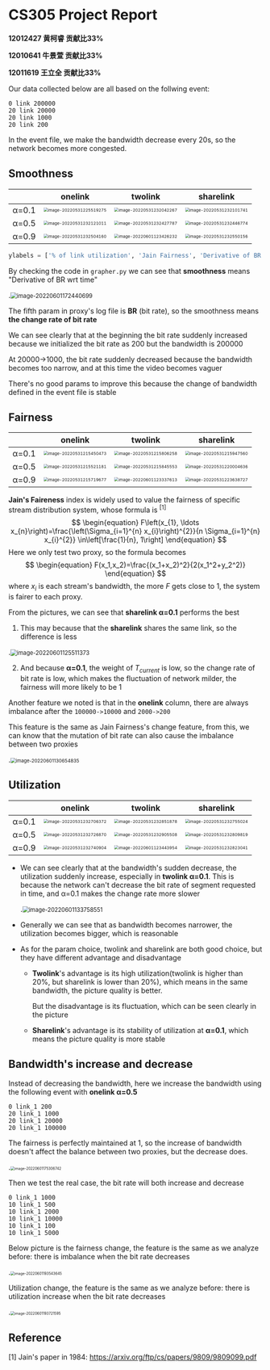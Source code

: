 # CS305 Project Report
**12012427 黄柯睿 贡献比33%**

**12010641 牛景萱 贡献比33%**

**12011619 王立全 贡献比33%**



Our data collected below are all based on the follwing event:

```
0 link 200000
20 link 20000
20 link 1000
20 link 200
```

In the event file, we make the bandwidth decrease every 20s, so the network becomes more congested.



## Smoothness

|       |                           onelink                            |                           twolink                            |                          sharelink                           |
| :---: | :----------------------------------------------------------: | :----------------------------------------------------------: | :----------------------------------------------------------: |
| α=0.1 | <img src="README.pictures/image-20220531225519275.png" alt="image-20220531225519275" style="zoom:50%;" /> | <img src="README.pictures/image-20220531232042267.png" alt="image-20220531232042267" style="zoom:50%;" /> | <img src="README.pictures/image-20220531232101741.png" alt="image-20220531232101741" style="zoom:50%;" /> |
| α=0.5 | <img src="README.pictures/image-20220531232121011.png" alt="image-20220531232121011" style="zoom:50%;" /> | <img src="README.pictures/image-20220531232427787.png" alt="image-20220531232427787" style="zoom:50%;" /> | <img src="README.pictures/image-20220531232446774.png" alt="image-20220531232446774" style="zoom:50%;" /> |
| α=0.9 | <img src="README.pictures/image-20220531232504160.png" alt="image-20220531232504160" style="zoom:50%;" /> | <img src="README.pictures/image-20220601123426232.png" alt="image-20220601123426232" style="zoom:50%;" /> | <img src="README.pictures/image-20220531232550156.png" alt="image-20220531232550156" style="zoom:50%;" /> |

```python
ylabels = ['% of link utilization', 'Jain Fairness', 'Derivative of BR wrt time']
```

By checking the code in `grapher.py` we can see that **smoothness** means "Derivative of BR wrt time"

.<img src="README.pictures/image-20220601172440699.png" alt="image-20220601172440699" style="zoom:80%;" />

The fifth param in proxy's log file is **BR** (bit rate), so the smoothness means **the change rate of bit rate**

We can see clearly that at the beginning the bit rate suddenly increased because we initialized the bit rate as 200 but the bandwidth is 200000

At 20000->1000, the bit rate suddenly decreased because the bandwidth becomes too narrow, and at this time the video becomes vaguer

There's no good params to improve this because the change of bandwidth defined in the event file is stable



## Fairness

|       |                           onelink                            |                           twolink                            |                          sharelink                           |
| :---: | :----------------------------------------------------------: | :----------------------------------------------------------: | :----------------------------------------------------------: |
| α=0.1 | <img src="README.pictures/image-20220531215450473.png" alt="image-20220531215450473" style="zoom:50%;" /> | <img src="README.pictures/image-20220531215806258.png" alt="image-20220531215806258" style="zoom:50%;" /> | <img src="README.pictures/image-20220531215947560.png" alt="image-20220531215947560" style="zoom:50%;" /> |
| α=0.5 | <img src="README.pictures/image-20220531215521181.png" alt="image-20220531215521181" style="zoom:50%;" /> | <img src="README.pictures/image-20220531215845553.png" alt="image-20220531215845553" style="zoom:50%;" /> | <img src="README.pictures/image-20220531220004636.png" alt="image-20220531220004636" style="zoom:50%;" /> |
| α=0.9 | <img src="README.pictures/image-20220531215719677.png" alt="image-20220531215719677" style="zoom:50%;" /> | <img src="README.pictures/image-20220601123337613.png" alt="image-20220601123337613" style="zoom:50%;" /> | <img src="README.pictures/image-20220531223638727.png" alt="image-20220531223638727" style="zoom:50%;" /> |

**Jain's Faireness** index is widely used to value the fairness of specific stream distribution system, whose formula is $^{[1]}$
$$
\begin{equation}
F\left(x_{1}, \ldots x_{n}\right)=\frac{\left(\Sigma_{i=1}^{n} x_{i}\right)^{2}}{n \Sigma_{i=1}^{n} x_{i}^{2}} \in\left[\frac{1}{n}, 1\right]
\end{equation}
$$
Here we only test two proxy, so the formula becomes
$$
\begin{equation}
F(x_1,x_2)=\frac{(x_1+x_2)^2}{2(x_1^2+y_2^2)}
\end{equation}
$$
where $x_i$ is each stream's bandwidth, the more $F$ gets close to 1, the system is fairer to each proxy.



From the pictures, we can see that **sharelink α=0.1** performs the best

1. This may because that the **sharelink** shares the same link, so the difference is less

.<img src="README.pictures/image-20220601125511373.png" alt="image-20220601125511373" style="zoom: 80%;" />

2. And because **α=0.1**, the weight of $T_{current}$ is low, so the change rate of bit rate is low, which makes the fluctuation of network milder, the fairness will more likely to be 1



Another feature we noted is that in the **onelink** column, there are always imbalance after the `100000->10000` and `2000->200`

This feature is the same as Jain Fairness's change feature, from this, we can know that the mutation of bit rate can also cause the imbalance between two proxies

.<img src="README.pictures/image-20220601130654835.png" alt="image-20220601130654835" style="zoom: 67%;" />



## Utilization

|       |                           onelink                            |                           twolink                            |                          sharelink                           |
| :---: | :----------------------------------------------------------: | :----------------------------------------------------------: | :----------------------------------------------------------: |
| α=0.1 | <img src="README.pictures/image-20220531232706372.png" alt="image-20220531232706372" style="zoom:50%;" /> | <img src="README.pictures/image-20220531232851878.png" alt="image-20220531232851878" style="zoom:50%;" /> | <img src="README.pictures/image-20220531232755024.png" alt="image-20220531232755024" style="zoom:50%;" /> |
| α=0.5 | <img src="README.pictures/image-20220531232726870.png" alt="image-20220531232726870" style="zoom:50%;" /> | <img src="README.pictures/image-20220531232905508.png" alt="image-20220531232905508" style="zoom:50%;" /> | <img src="README.pictures/image-20220531232809819.png" alt="image-20220531232809819" style="zoom:50%;" /> |
| α=0.9 | <img src="README.pictures/image-20220531232740904.png" alt="image-20220531232740904" style="zoom:50%;" /> | <img src="README.pictures/image-20220601123443954.png" alt="image-20220601123443954" style="zoom:50%;" /> | <img src="README.pictures/image-20220531232823041.png" alt="image-20220531232823041" style="zoom:50%;" /> |

- We can see clearly that at the bandwidth's sudden decrease, the utilization suddenly increase, especially in **twolink α=0.1**. This is because the network can't decrease the bit rate of segment requested in time, and α=0.1 makes the change rate more slower

  .<img src="README.pictures/image-20220601133758551.png" alt="image-20220601133758551" style="zoom: 80%;" />

- Generally we can see that as bandwidth becomes narrower, the utilization becomes bigger, which is reasonable

- As for the param choice, twolink and sharelink are both good choice, but they have different advantage and disadvantage

  - **Twolink**'s advantage is its high utilization(twolink is higher than 20%, but sharelink is lower than 20%), which means in the same bandwidth, the picture quality is better.

    But the disadvantage is its fluctuation, which can be seen clearly in the picture

  - **Sharelink**'s advantage is its stability of utilization at **α=0.1**, which means the picture quality is more stable 



## Bandwidth's increase and decrease

Instead of decreasing the bandwidth, here we increase the bandwidth using the following event with **onelink α=0.5**

```
0 link_1 200
20 link_1 1000
20 link_1 20000
20 link_1 100000
```

The fairness is perfectly maintained at 1, so the increase of bandwidth doesn't affect the balance between two proxies, but the decrease does.

.<img src="README.pictures/image-20220601175306742.png" alt="image-20220601175306742" style="zoom: 50%;" />



Then we test the real case, the bit rate will both increase and decrease

```
0 link_1 1000
10 link_1 500
10 link_1 2000
10 link_1 10000
10 link_1 100
10 link_1 5000
```

Below picture is the fairness change, the feature is the same as we analyze before: there is imbalance when the bit rate decreases

.<img src="README.pictures/image-20220601193543645.png" alt="image-20220601193543645" style="zoom:50%;" />

Utilization change, the feature is the same as we analyze before: there is utilization increase when the bit rate decreases

.<img src="README.pictures/image-20220601193721595.png" alt="image-20220601193721595" style="zoom:50%;" />



## Reference

[1] Jain's paper in 1984: https://arxiv.org/ftp/cs/papers/9809/9809099.pdf
